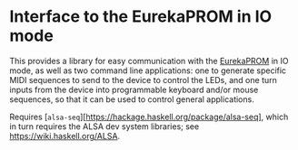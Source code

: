 # Interface to the EurekaPROM in IO mode

This provides a library for easy communication with the
[EurekaPROM](https://www.eurekasound.com/eurekaprom) in IO mode, as well as two
command line applications: one to generate specific MIDI sequences to send to
the device to control the LEDs, and one turn inputs from the device into
programmable keyboard and/or mouse sequences, so that it can be used to control
general applications.

Requires [`alsa-seq`][https://hackage.haskell.org/package/alsa-seq], which in
turn requires the ALSA dev system libraries; see https://wiki.haskell.org/ALSA.
